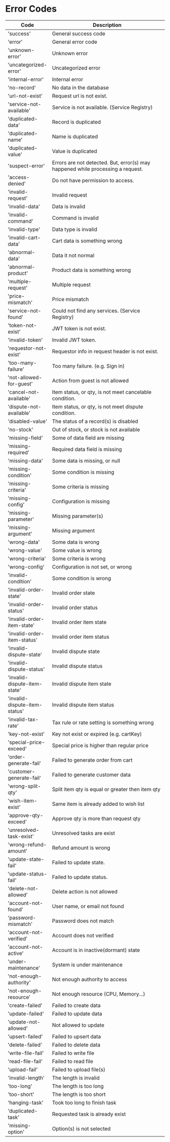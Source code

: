 # Error Codes

<table><thead><tr><th>Code</th><th width="373.3333333333333">Description</th></tr></thead><tbody><tr><td>'success'</td><td>General success code</td></tr><tr><td>'error'</td><td>General error code</td></tr><tr><td>'unknown-error'</td><td>Unknown error</td></tr><tr><td>'uncategorized-error'</td><td>Uncategorized error</td></tr><tr><td>'internal-error'</td><td>Internal error</td></tr><tr><td>'no-record'</td><td>No data in the database</td></tr><tr><td>'url-not-exist'</td><td>Request url is not exist.</td></tr><tr><td>'service-not-available'</td><td>Service is not available. (Service Registry)</td></tr><tr><td>'duplicated-data'</td><td>Record is duplicated</td></tr><tr><td>'duplicated-name'</td><td>Name is duplicated</td></tr><tr><td>'duplicated-value'</td><td>Value is duplicated</td></tr><tr><td>'suspect-error'</td><td>Errors are not detected. But, error(s) may happened while processing a request.</td></tr><tr><td>'access-denied'</td><td>Do not have permission to access.</td></tr><tr><td>'invalid-request'</td><td>Invalid request</td></tr><tr><td>'invalid-data'</td><td>Data is invalid</td></tr><tr><td>'invalid-command'</td><td>Command is invalid</td></tr><tr><td>'invalid-type'</td><td>Data type is invalid</td></tr><tr><td>'invalid-cart-data'</td><td>Cart data is something wrong</td></tr><tr><td>'abnormal-data'</td><td>Data it not normal</td></tr><tr><td>'abnormal-product'</td><td>Product data is something wrong</td></tr><tr><td>'multiple-request'</td><td>Multiple request</td></tr><tr><td>'price-mismatch'</td><td>Price mismatch</td></tr><tr><td>'service-not-found'</td><td>Could not find any services. (Service Registry)</td></tr><tr><td>'token-not-exist'</td><td>JWT token is not exist.</td></tr><tr><td>'invalid-token'</td><td>Invalid JWT token.</td></tr><tr><td>'requestor-not-exist'</td><td>Requestor info in request header is not exist.</td></tr><tr><td>'too-many-failure'</td><td>Too many failure. (e.g. Sign in)</td></tr><tr><td>'not-allowed-for-guest'</td><td>Action from guest is not allowed</td></tr><tr><td>'cancel-not-available'</td><td>Item status, or qty, is not meet cancelable condition. </td></tr><tr><td>'dispute-not-available'</td><td>Item status, or qty, is not meet dispute condition.</td></tr><tr><td>'disabled-value'</td><td>The status of a record(s) is disabled</td></tr><tr><td>'no-stock'</td><td>Out of stock, or stock is not available</td></tr><tr><td>'missing-field'</td><td>Some of data field are missing</td></tr><tr><td>'missing-required'</td><td>Required data field is missing</td></tr><tr><td>'missing-data'</td><td>Some data is missing, or null</td></tr><tr><td>'missing-condition'</td><td>Some condition is missing</td></tr><tr><td>'missing-criteria'</td><td>Some criteria is missing</td></tr><tr><td>'missing-config'</td><td>Configuration is missing</td></tr><tr><td>'missing-parameter'</td><td>Missing parameter(s)</td></tr><tr><td>'missing-argument'</td><td>Missing argument</td></tr><tr><td>'wrong-data'</td><td>Some data is wrong</td></tr><tr><td>'wrong-value'</td><td>Some value is wrong</td></tr><tr><td>'wrong-criteria'</td><td>Some criteria is wrong</td></tr><tr><td>'wrong-config'</td><td>Configuration is not set, or wrong</td></tr><tr><td>'invalid-condition'</td><td>Some condition is wrong</td></tr><tr><td>'invalid-order-state'</td><td>Invalid order state</td></tr><tr><td>'invalid-order-status'</td><td>Invalid order status</td></tr><tr><td>'invalid-order-item-state'</td><td>Invalid order item state</td></tr><tr><td>'invalid-order-item-status'</td><td>Invalid order item status</td></tr><tr><td>'invalid-dispute-state'</td><td>Invalid dispute state</td></tr><tr><td>'invalid-dispute-status'</td><td>Invalid dispute status</td></tr><tr><td>'invalid-dispute-item-state'</td><td>Invalid dispute item state</td></tr><tr><td>'invalid-dispute-item-status'</td><td>Invalid dispute item status</td></tr><tr><td>'invalid-tax-rate'</td><td>Tax rule or rate setting is something wrong</td></tr><tr><td>'key-not-exist'</td><td> Key not exist or expired (e.g. cartKey)</td></tr><tr><td>'special-price-exceed'</td><td>Special price is higher than regular price</td></tr><tr><td>'order-generate-fail'</td><td>Failed to generate order from cart</td></tr><tr><td>'customer-generate-fail'</td><td>Failed to generate customer data</td></tr><tr><td>'wrong-split-qty'</td><td>Split item qty is equal or greater then item qty</td></tr><tr><td>'wish-item-exist'</td><td>Same item is already added to wish list</td></tr><tr><td>'approve-qty-exceed'</td><td>Approve qty is more than request qty</td></tr><tr><td>'unresolved-task-exist'</td><td>Unresolved tasks are exist</td></tr><tr><td>'wrong-refund-amount'</td><td>Refund amount is wrong</td></tr><tr><td>'update-state-fail'</td><td>Failed to update state.</td></tr><tr><td>'update-status-fail'</td><td>Failed to update status.</td></tr><tr><td>'delete-not-allowed'</td><td>Delete action is not allowed</td></tr><tr><td>'account-not-found'</td><td>User name, or email not found</td></tr><tr><td>'password-mismatch'</td><td>Password does not match</td></tr><tr><td>'account-not-verified'</td><td>Account does not verified</td></tr><tr><td>'account-not-active'</td><td>Account is in inactive(dormant) state</td></tr><tr><td>'under-maintenance'</td><td>System is under maintenance</td></tr><tr><td>'not-enough-authority'</td><td>Not enough authority to access</td></tr><tr><td>'not-enough-resource'</td><td>Not enough resource (CPU, Memory...)</td></tr><tr><td>'create-failed'</td><td>Failed to create data</td></tr><tr><td>'update-failed'</td><td>Failed to update data</td></tr><tr><td>'update-not-allowed'</td><td>Not allowed to update</td></tr><tr><td>'upsert-failed'</td><td>Failed to upsert data</td></tr><tr><td>'delete-failed'</td><td>Failed to delete data</td></tr><tr><td>'write-file-fail'</td><td>Failed to write file</td></tr><tr><td>'read-file-fail'</td><td>Failed to read file</td></tr><tr><td>'upload-fail'</td><td>Failed to upload file(s)</td></tr><tr><td>'invalid-length'</td><td>The length is invalid</td></tr><tr><td>'too-long'</td><td>The length is too long</td></tr><tr><td>'too-short'</td><td>The length is too short</td></tr><tr><td>'hanging-task'</td><td>Took too long to finish task</td></tr><tr><td>'duplicated-task'</td><td>Requested task is already exist</td></tr><tr><td>'missing-option'</td><td>Option(s) is not selected</td></tr></tbody></table>
